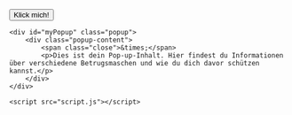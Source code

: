 <!DOCTYPE html>
<html lang="de">
<head>
    <meta charset="UTF-8">
    <meta name="viewport" content="width=device-width, initial-scale=1.0">
    <title>Pop-up Manual</title>
    <link rel="stylesheet" href="style.css">
</head>
<body>
    <button id="popupBtn">Klick mich!</button>

    <div id="myPopup" class="popup">
        <div class="popup-content">
            <span class="close">&times;</span>
            <p>Dies ist dein Pop-up-Inhalt. Hier findest du Informationen über verschiedene Betrugsmaschen und wie du dich davor schützen kannst.</p>
        </div>
    </div>

    <script src="script.js"></script>
</body>
</html>
